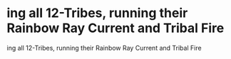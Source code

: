 # ing all 12-Tribes, running their Rainbow Ray Current and Tribal Fire

ing all 12-Tribes, running their Rainbow Ray Current and Tribal Fire